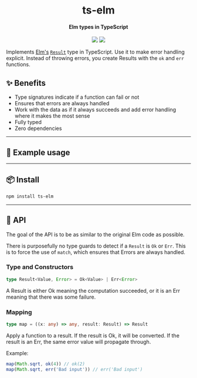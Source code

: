 <h1 align="center">
  ts-elm
</h1>
<h4 align="center">
    Elm types in TypeScript
</h4>

<div align="center">
  <img src="https://badgen.net/npm/v/ts-elm?icon=npm" />
  <img src="https://badgen.net/bundlephobia/minzip/ts-elm" />
</div>

Implements [Elm's](https://elm-lang.org/) [`Result`](https://package.elm-lang.org/packages/elm/core/latest/Result) type in TypeScript. Use it to make error handling explicit.
Instead of throwing errors, you create Results with the `ok` and `err` functions.

## :sparkles: Benefits

- Type signatures indicate if a function can fail or not
- Ensures that errors are always handled
- Work with the data as if it always succeeds and add error handling where it makes the most sense
- Fully typed
- Zero dependencies

---

## :wrench: Example usage

---

## :package: Install

```sh
npm install ts-elm
```

---

## :newspaper: API

The goal of the API is to be as similar to the original Elm code as possible.

There is purposefully no type guards to detect if a `Result` is `Ok` or `Err`. This is to force the use
of `match`, which ensures that Errors are always handled.

### Type and Constructors

```ts
type Result<Value, Error> = Ok<Value> | Err<Error>
```

A Result is either Ok meaning the computation succeeded, or it is an Err meaning that there was some failure.

### Mapping

```ts
type map = ((x: any) => any, result: Result) => Result
```

Apply a function to a result. If the result is Ok, it will be converted. If the result is an Err, the same error value will propagate through.

Example:

```ts
map(Math.sqrt, ok(4)) // ok(2)
map(Math.sqrt, err('Bad input')) // err('Bad input')
```

